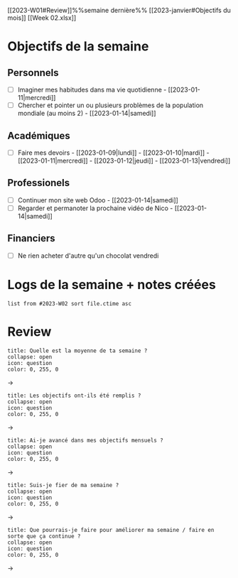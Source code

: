 [[2023-W01#Review]]%%semaine dernière%%
[[2023-janvier#Objectifs du mois]]
[[Week 02.xlsx]]

# Objectifs de la semaine
## Personnels
- [ ] Imaginer mes habitudes dans ma vie quotidienne - [[2023-01-11|mercredi]]
- [ ] Chercher et pointer un ou plusieurs problèmes de la population mondiale (au moins 2) - [[2023-01-14|samedi]]
## Académiques
- [ ] Faire mes devoirs - [[2023-01-09|lundi]] - [[2023-01-10|mardi]] - [[2023-01-11|mercredi]] - [[2023-01-12|jeudi]] - [[2023-01-13|vendredi]]
## Professionels
- [ ] Continuer mon site web Odoo - [[2023-01-14|samedi]]
- [ ] Regarder et permanoter la prochaine vidéo de Nico - [[2023-01-14|samedi]]
## Financiers
- [ ] Ne rien acheter d'autre qu'un chocolat vendredi

# Logs de la semaine + notes créées
```dataview
list from #2023-W02 sort file.ctime asc
```

# Review
```ad-help
title: Quelle est la moyenne de ta semaine ?
collapse: open
icon: question
color: 0, 255, 0
```
-> 

```ad-help
title: Les objectifs ont-ils été remplis ?
collapse: open
icon: question
color: 0, 255, 0
```
-> 

```ad-help
title: Ai-je avancé dans mes objectifs mensuels ?
collapse: open
icon: question
color: 0, 255, 0
```
->

```ad-help
title: Suis-je fier de ma semaine ?
collapse: open
icon: question
color: 0, 255, 0
```
->

```ad-help
title: Que pourrais-je faire pour améliorer ma semaine / faire en sorte que ça continue ?
collapse: open
icon: question
color: 0, 255, 0
```
-> 